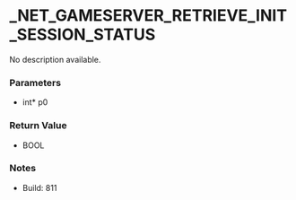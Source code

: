 # _NET_GAMESERVER_RETRIEVE_INIT_SESSION_STATUS

No description available.

### Parameters
* int* p0

### Return Value
* BOOL

### Notes
* Build: 811

